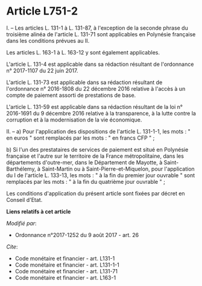 # Article L751-2

I. – Les articles L. 131-1 à L. 131-87, à l'exception de la seconde phrase du troisième alinéa de l'article L. 131-71 sont
applicables en Polynésie française dans les conditions prévues au II.

Les articles L. 163-1 à L. 163-12 y sont également applicables.

L'article L. 131-4 est applicable dans sa rédaction résultant de l'ordonnance n° 2017-1107 du 22 juin 2017.

L'article L. 131-73 est applicable dans sa rédaction résultant de l'ordonnance n° 2016-1808 du 22 décembre 2016 relative à
l'accès à un compte de paiement assorti de prestations de base.

L'article L. 131-59 est applicable dans sa rédaction résultant de la loi n° 2016-1691 du 9 décembre 2016 relative à la
transparence, à la lutte contre la corruption et à la modernisation de la vie économique.

II. – a) Pour l'application des dispositions de l'article L. 131-1-1, les mots : " en euros " sont remplacés par les mots : "
en francs CFP " ;

b) Si l'un des prestataires de services de paiement est situé en Polynésie française et l'autre sur le territoire de la
France métropolitaine, dans les départements d'outre-mer, dans le Département de Mayotte, à Saint-Barthélemy, à Saint-Martin
ou à Saint-Pierre-et-Miquelon, pour l'application du I de l'article L. 133-13, les mots : " à la fin du premier jour ouvrable
" sont remplacés par les mots : " à la fin du quatrième jour ouvrable " ;

Les conditions d'application du présent article sont fixées par décret en Conseil d'Etat.

**Liens relatifs à cet article**

_Modifié par_:

  - Ordonnance n°2017-1252 du 9 août 2017 - art. 26

_Cite_:

  - Code monétaire et financier - art. L131-1
  - Code monétaire et financier - art. L131-1-1
  - Code monétaire et financier - art. L131-71
  - Code monétaire et financier - art. L163-1
